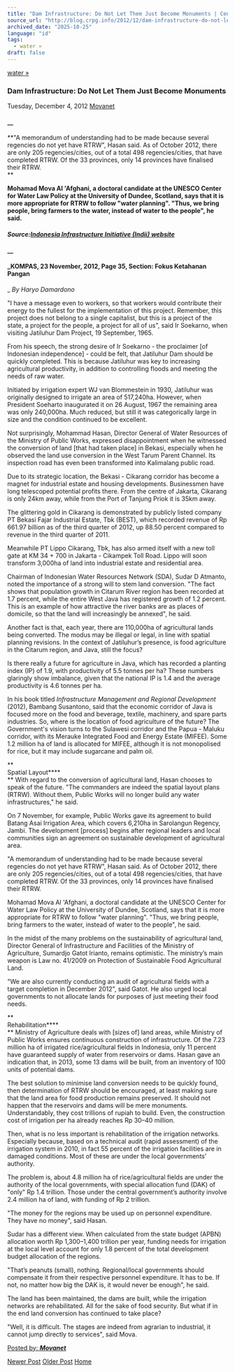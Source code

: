 ```yaml
---
title: "Dam Infrastructure: Do Not Let Them Just Become Monuments | Center for Regulation, Policy and Governance (CRPG)"
source_url: "http://blog.crpg.info/2012/12/dam-infrastructure-do-not-let-them-just.html"
archived_date: "2025-10-25"
language: "id"
tags:
  - water »
draft: false
---
```


[water »](http://blog.crpg.info/search/label/water)

###  Dam Infrastructure: Do Not Let Them Just Become Monuments 

Tuesday, December 4, 2012  [ Movanet ](https://www.blogger.com/profile/10356608562678830076 "author profile")

#### __

**"A memorandum of understanding had to be made because several regencies do not yet have RTRW", Hasan said. As of October 2012, there are only 205 regencies/cities, out of a total 498 regencies/cities, that have completed RTRW. Of the 33 provinces, only 14 provinces have finalised their RTRW.  
**

**Mohamad Mova Al 'Afghani, a doctoral candidate at the UNESCO Center for Water Law Policy at the University of Dundee, Scotland, says that it is more appropriate for RTRW to follow "water planning". "Thus, we bring people, bring farmers to the water, instead of water to the people", he said.**

#### _Source:[Indonesia Infrastructure Initiative (Indii) website](http://www.indii.co.id/news_daily_detail.php?id=5254)_

#### __

#### _KOMPAS, 23 November, 2012, Page 35, Section: Fokus Ketahanan Pangan  
_ _By Haryo Damardono_

"I have a message even to workers, so that workers would contribute their energy to the fullest for the implementation of this project. Remember, this project does not belong to a single capitalist, but this is a project of the state, a project for the people, a project for all of us", said Ir Soekarno, when visiting Jatiluhur Dam Project, 19 September, 1965.

From his speech, the strong desire of Ir Soekarno - the proclaimer [of Indonesian independence] - could be felt, that Jatiluhur Dam should be quickly completed. This is because Jatiluhur was key to increasing agricultural productivity, in addition to controlling floods and meeting the needs of raw water.

Initiated by irrigation expert WJ van Blommestein in 1930, Jatiluhur was originally designed to irrigate an area of 517,240ha. However, when President Soeharto inaugurated it on 26 August, 1967 the remaining area was only 240,000ha. Much reduced, but still it was categorically large in size and the condition continued to be excellent.

Not surprisingly, Mohammad Hasan, Director General of Water Resources of the Ministry of Public Works, expressed disappointment when he witnessed the conversion of land [that had taken place] in Bekasi, especially when he observed the land use conversion in the West Tarum Parent Channel. Its inspection road has even been transformed into Kalimalang public road.

Due to its strategic location, the Bekasi - Cikarang corridor has become a magnet for industrial estate and housing developments. Businessmen have long telescoped potential profits there. From the centre of Jakarta, Cikarang is only 24km away, while from the Port of Tanjung Priok it is 35km away.

The glittering gold in Cikarang is demonstrated by publicly listed company PT Bekasi Fajar Industrial Estate, Tbk (BEST), which recorded revenue of Rp 661.97 billion as of the third quarter of 2012, up 88.50 percent compared to revenue in the third quarter of 2011.

Meanwhile PT Lippo Cikarang, Tbk, has also armed itself with a new toll gate at KM 34 + 700 in Jakarta - Cikampek Toll Road. Lippo will soon transform 3,000ha of land into industrial estate and residential area.

Chairman of Indonesian Water Resources Network (SDA), Sudar D Atmanto, noted the importance of a strong will to stem land conversion. "The fact shows that population growth in Citarum River region has been recorded at 1.7 percent, while the entire West Java has registered growth of 1.2 percent. This is an example of how attractive the river banks are as places of domicile, so that the land will increasingly be annexed", he said.

Another fact is that, each year, there are 110,000ha of agricultural lands being converted. The modus may be illegal or legal, in line with spatial planning revisions. In the context of Jatiluhur’s presence, is food agriculture in the Citarum region, and Java, still the focus?

Is there really a future for agriculture in Java, which has recorded a planting index (IP) of 1.9, with productivity of 5.5 tonnes per ha? These numbers glaringly show imbalance, given that the national IP is 1.4 and the average productivity is 4.6 tonnes per ha.

In his book titled _Infrastructure Management and Regional Development_ (2012), Bambang Susantono, said that the economic corridor of Java is focused more on the food and beverage, textile, machinery, and spare parts industries. So, where is the location of food agriculture of the future? The Government's vision turns to the Sulawesi corridor and the Papua - Maluku corridor, with its Merauke Integrated Food and Energy Estate (MIFEE). Some 1.2 million ha of land is allocated for MIFEE, although it is not monopolised for rice, but it may include sugarcane and palm oil.

**  
Spatial Layout****  
** With regard to the conversion of agricultural land, Hasan chooses to speak of the future. "The commanders are indeed the spatial layout plans (RTRW). Without them, Public Works will no longer build any water infrastructures," he said.

On 7 November, for example, Public Works gave its agreement to build Batang Asai Irrigation Area, which covers 6,210ha in Sarolangun Regency, Jambi. The development [process] begins after regional leaders and local communities sign an agreement on sustainable development of agricultural area.

"A memorandum of understanding had to be made because several regencies do not yet have RTRW", Hasan said. As of October 2012, there are only 205 regencies/cities, out of a total 498 regencies/cities, that have completed RTRW. Of the 33 provinces, only 14 provinces have finalised their RTRW.

Mohamad Mova Al 'Afghani, a doctoral candidate at the UNESCO Center for Water Law Policy at the University of Dundee, Scotland, says that it is more appropriate for RTRW to follow "water planning". "Thus, we bring people, bring farmers to the water, instead of water to the people", he said.

In the midst of the many problems on the sustainability of agricultural land, Director General of Infrastructure and Facilities of the Ministry of Agriculture, Sumardjo Gatot Irianto, remains optimistic. The ministry’s main weapon is Law no. 41/2009 on Protection of Sustainable Food Agricultural Land.

"We are also currently conducting an audit of agricultural fields with a target completion in December 2012", said Gatot. He also urged local governments to not allocate lands for purposes of just meeting their food needs.

**  
Rehabilitation****  
** Ministry of Agriculture deals with [sizes of] land areas, while Ministry of Public Works ensures continuous construction of infrastructure. Of the 7.23 million ha of irrigated rice/agricultural fields in Indonesia, only 11 percent have guaranteed supply of water from reservoirs or dams. Hasan gave an indication that, in 2013, some 13 dams will be built, from an inventory of 100 units of potential dams.

The best solution to minimise land conversion needs to be quickly found, then determination of RTRW should be encouraged, at least making sure that the land area for food production remains preserved. It should not happen that the reservoirs and dams will be mere monuments. Understandably, they cost trillions of rupiah to build. Even, the construction cost of irrigation per ha already reaches Rp 30–40 million.

Then, what is no less important is rehabilitation of the irrigation networks. Especially because, based on a technical audit (rapid assessment) of the irrigation system in 2010, in fact 55 percent of the irrigation facilities are in damaged conditions. Most of these are under the local governments’ authority.

The problem is, about 4.8 million ha of rice/agricultural fields are under the authority of the local governments, with special allocation fund (DAK) of "only" Rp 1.4 trillion. Those under the central government’s authority involve 2.4 million ha of land, with funding of Rp 2 trillion.

"The money for the regions may be used up on personnel expenditure. They have no money", said Hasan.

Sudar has a different view. When calculated from the state budget (APBN) allocation worth Rp 1,300–1,400 trillion per year, funding needs for irrigation at the local level account for only 1.8 percent of the total development budget allocation of the regions.

"That’s peanuts (small), nothing. Regional/local governments should compensate it from their respective personnel expenditure. It has to be. If not, no matter how big the DAK is, it would never be enough", he said.

The land has been maintained, the dams are built, while the irrigation networks are rehabilitated. All for the sake of food security. But what if in the end land conversion has continued to take place?

"Well, it is difficult. The stages are indeed from agrarian to industrial, it cannot jump directly to services", said Mova.

[ Posted by: _**Movanet**_ ](https://www.blogger.com/profile/10356608562678830076 "author profile")

[ ](https://www.blogger.com/email-post/1800407982648215581/8288682109448278863 "Email Post") [ ](https://www.blogger.com/post-edit.g?blogID=1800407982648215581&postID=8288682109448278863&from=pencil "Edit Post")

[Newer Post](http://blog.crpg.info/2012/12/evidence-from-space-study-for-european.html "Newer Post") [Older Post](http://blog.crpg.info/2012/11/fw-your-paper-makes-ssrn-top-ten-list.html "Older Post") [Home](http://blog.crpg.info/)

